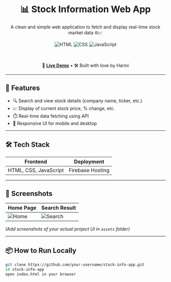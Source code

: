 <h1 align="center">📊 Stock Information Web App</h1>

<p align="center">
  A clean and simple web application to fetch and display real-time stock market data 🌐📈
</p>

<div align="center">
  
  ![HTML](https://img.shields.io/badge/HTML5-E34F26?style=for-the-badge&logo=html5&logoColor=white)
  ![CSS](https://img.shields.io/badge/CSS3-1572B6?style=for-the-badge&logo=css3&logoColor=white)
  ![JavaScript](https://img.shields.io/badge/JavaScript-F7DF1E?style=for-the-badge&logo=javascript&logoColor=black)
  
  <br><br>
  🔗 <a href="https://stock-information.web.app/">**Live Demo**</a> • 🛠️ Built with love by Harini
</div>

---

## 🚀 Features

- 🔍 Search and view stock details (company name, ticker, etc.)
- 📈 Display of current stock price, % change, etc.
- ⏱️ Real-time data fetching using API
- 📱 Responsive UI for mobile and desktop

---

## 🛠️ Tech Stack

| Frontend | Deployment |
|----------|------------|
| HTML, CSS, JavaScript | Firebase Hosting |

---

## 📸 Screenshots

| Home Page | Search Result |
|-----------|---------------|
| ![Home](assets/home.png) | ![Search](assets/search.png) |

*(Add screenshots of your actual project UI in `assets` folder)*

---

## 📦 How to Run Locally

```bash
git clone https://github.com/your-username/stock-info-app.git
cd stock-info-app
open index.html in your browser
